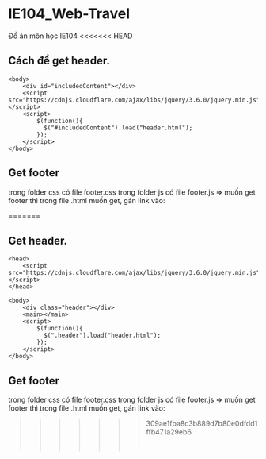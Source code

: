 # IE104_Web-Travel
Đồ án môn học IE104
<<<<<<< HEAD
## Cách để get header.

    <body>
        <div id="includedContent"></div>
        <script src="https://cdnjs.cloudflare.com/ajax/libs/jquery/3.6.0/jquery.min.js"></script>
        <script> 
            $(function(){
              $("#includedContent").load("header.html"); 
            });
        </script>
    </body>

## Get footer
trong folder css có file footer.css
trong folder js có file footer.js
=> muốn get footer thì trong file .html muốn get, gán link vào:

=======
## Get header.

    <head>
        <script src="https://cdnjs.cloudflare.com/ajax/libs/jquery/3.6.0/jquery.min.js"></script>
    </head>
    
    <body>
        <div class="header"></div>
        <main></main>
        <script> 
            $(function(){
              $(".header").load("header.html"); 
            });
        </script>
    </body>

## Get footer
trong folder css có file footer.css
trong folder js có file footer.js
=> muốn get footer thì trong file .html muốn get, gán link vào:

>>>>>>> 309ae1fba8c3b889d7b80e0dfdd1ffb471a29eb6
    <div id="footer"></div>    
    <script> 
        $(function(){
            $("#footer").load("footer.html"); 
        });
        </script> 

